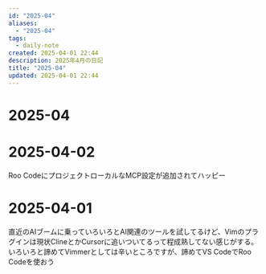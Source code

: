 ```yaml
---
id: "2025-04"
aliases:
  - "2025-04"
tags:
  - daily-note
created: 2025-04-01 22:44
description: 2025年4月の日記
title: "2025-04"
updated: 2025-04-01 22:44
---
```


# 2025-04

# 2025-04-02

Roo CodeにプロジェクトローカルなMCP設定が追加されてハッピー  

# 2025-04-01

直近のAIブームに乗っていろいろとAI関連のツールを試してるけど、Vimのプラグインは現状ClineとかCursorに追いついてるって程成熟してない感じがする。
いろいろと諦めてVimmerとしては辛いところですが、諦めてVS CodeでRoo Codeを使おう
